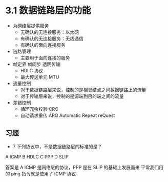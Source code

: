 # 3.1 数据链路层的功能

- 为网络层提供服务
  - 无确认的无连接服务：以太网
  - 有确认的无连接服务：无线通信
  - 有确认的面向连接服务
- 链路管理
  - 主要用于面向连接的服务
- 帧定界 帧同步 透明传输
  - HDLC 协议
  - 最大传送单元 MTU
- 流量控制
  - 对于数据链路层来说，控制的是相邻结点之间数据链路上的流量
  - 对于传输层来说，控制的是源端到目的端之间的流量
- 差错控制
  - 循环冗余校验 CRC
  - 自动请求重传 ARQ Automatic Repeat reQuest

## 习题

- 7 下列协议中，不是数据链路层的标准的是？

A ICMP
B HDLC
C PPP
D SLIP

答案是 A ICMP 是网络层的协议，PPP 是在 SLIP 的基础上发展而来
平常我们用的 ping 指令就是使用了 ICMP 协议
